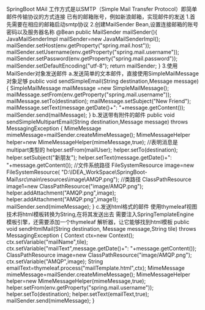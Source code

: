SpringBoot MAil
        工作方式是以SMTP（Simple Mail Transfer Protocol）即简单邮件传输协议的方式连接
        已有的邮箱账号，例如新浪邮箱，实现邮件的发送
            1.首先需要在相应的邮箱启动smtp协议
            2.创建MailSender Bean,设置连接邮箱的账号密码以及服务器名称
                 @Bean
                    public MailSender mailSender(){
                        JavaMailSenderImpl mailSender=new JavaMailSenderImpl();
                        mailSender.setHost(env.getProperty("spring.mail.host"));
                        mailSender.setUsername(env.getProperty("spring.mail.username"));
                        mailSender.setPassword(env.getProperty("spring.mail.password"));
                        mailSender.setDefaultEncoding("utf-8");
                        return mailSender;
                    }
            3.使用MailSender对象发送邮件
                    a.发送简单的文本邮件，直接使用SimpleMailMessage对象足够
                             public void sendSimpleEmail(String destination,Message message){
                                    SimpleMailMessage mailMessage =new SimpleMailMessage();
                                    mailMessage.setFrom(env.getProperty("spring.mail.username"));
                                    mailMessage.setTo(destination);
                                    mailMessage.setSubject("New Friend");
                                    mailMessage.setText(message.getDate()+": "+message.getContent());
                                    mailSender.send(mailMessage);
                                }
                    b.发送带有附件的邮件
                              public void sendSimpleMultipartEmail(String destination,Message message)
                                                         throws MessagingException {
                                     MimeMessage mimeMessage=mailSender.createMimeMessage();
                                     MimeMessageHelper helper=new MimeMessageHelper(mimeMessage,true);   //表明消息是multipart类型的
                                     helper.setFrom(mailUser);
                                     helper.setTo(destination);
                                     helper.setSubject("新朋友");
                                     helper.setText(message.getDate()+": "+message.getContent());
                                     //文件系统路径
                                     FileSystemResource image=new FileSystemResource(
                                             "D:\\IDEA_WorkSpace\\SpringBoot-Mail\\src\\main\\resources\\image\\AMQP.png");
                                     //类路径
                                     ClassPathResource  image1=new ClassPathResource("image/AMQP.png");
                                     helper.addAttachment("AMQP.png",image);
                                     helper.addAttachment("AMQP.png",image1);
                                     mailSender.send(mimeMessage);
                                 }
                    c.发送html格式的邮件
                              使用thymeleaf视图技术将html模板转换为String,在将其发送出去
                              需要注入SpringTemplateEngine模板引擎，还需要添加一个thymeleaf
                              解析器，让它能够找到html模板
                              public void sendHtmlMail(String destination, Message message,String tile)
                                                      throws MessagingException {
                                      Context ctx=new Context();
                                      ctx.setVariable("mailName",tile);
                                      ctx.setVariable("mailText",message.getDate()+": "+message.getContent());
                                      ClassPathResource image=new ClassPathResource("image/AMQP.png");
                                      ctx.setVariable("AMQP",image);
                                      String emailText=thymeleaf.process("mailTemplate.html",ctx);
                                      MimeMessage mimeMessage=mailSender.createMimeMessage();
                                      MimeMessageHelper helper=new MimeMessageHelper(mimeMessage,true);
                                      helper.setFrom(env.getProperty("spring.mail.username"));
                                      helper.setTo(destination);
                                      helper.setText(emailText,true);
                                      mailSender.send(mimeMessage);
                                  }
                                 